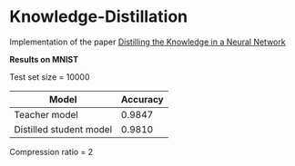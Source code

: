 # Knowledge-Distillation

Implementation of the paper [Distilling the Knowledge in a Neural Network](https://arxiv.org/abs/1503.02531)

**Results on MNIST**

Test set size = 10000

|Model | Accuracy|
|--- |---|
|Teacher model | 0.9847|
|Distilled student model | 0.9810|

Compression ratio = 2
